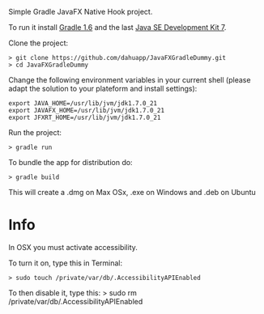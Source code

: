 Simple Gradle JavaFX Native Hook project.

To run it install [Gradle 1.6](http://www.gradle.org/) and the last [Java SE Development Kit 7](http://www.oracle.com/technetwork/java/javase/downloads/index.html).

Clone the project:

    > git clone https://github.com/dahuapp/JavaFXGradleDummy.git
    > cd JavaFXGradleDummy

Change the following environment variables in your current shell (please adapt the solution to your plateform and install settings):

    export JAVA_HOME=/usr/lib/jvm/jdk1.7.0_21
    export JAVAFX_HOME=/usr/lib/jvm/jdk1.7.0_21
    export JFXRT_HOME=/usr/lib/jvm/jdk1.7.0_21

Run the project:

    > gradle run

To bundle the app for distribution do:

    > gradle build

This will create a .dmg on Max OSx, .exe on Windows and .deb on Ubuntu

# Info

In OSX you must activate accessibility.

To turn it on, type this in Terminal:

    > sudo touch /private/var/db/.AccessibilityAPIEnabled

To then disable it, type this:
    > sudo rm /private/var/db/.AccessibilityAPIEnabled


